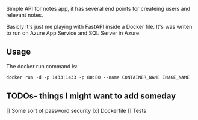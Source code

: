 Simple API for notes app, it has several end points for createing users and relevant notes.

Basicly it's just me playing with FastAPI inside a Docker file.
It's was writen to run on Azure App Service and SQL Server in Azure.

## Usage
The docker run command is:
```Dockerfile
docker run -d -p 1433:1433 -p 80:80 --name CONTAINER_NAME IMAGE_NAME
```

## TODOs- things I might want to add someday
[] Some sort of password security
[x] Dockerfile
[] Tests
